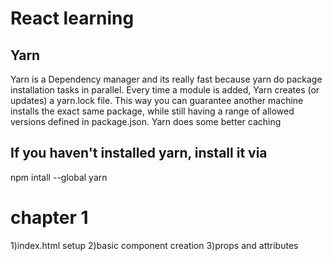 # React learning

## Yarn
Yarn is a Dependency manager and its really fast because yarn do package installation tasks in parallel.
Every time a module is added, Yarn creates (or updates) a yarn.lock file. This way you can guarantee another machine installs the exact same package, while still having a range of allowed versions defined in package.json.
Yarn does some better caching

## If you haven't installed yarn, install it via

  npm intall --global yarn


# chapter 1
  1)index.html setup
  2)basic component creation
  3)props and attributes